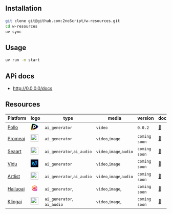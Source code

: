 ## Installation

```bash
git clone git@github.com:2noScript/w-resources.git
cd w-resources
uv sync
```

## Usage

```bash
uv run -m start
```

## APi docs


- http://0.0.0.0/docs


## Resources

| Platform                           | logo                                                                  | type                       | media                   | version       | docs                                             |
| ---------------------------------- | --------------------------------------------------------------------- | -------------------------- | ----------------------- | ------------- | ------------------------------------------------ |
| [Pollo](https://pollo.ai)          | <img src="github/imgs_platform/pollo.ico" width="24" height="24"/>    | `ai_generator`             | `video`                 | `0.0.2`       | [📄](/app/crawlers/platforms/pollo/README.md)    |
| [Promeai](https://promeai.pro)     | <img src="github/imgs_platform/promeai.ico" width="24" height="24"/>  | `ai_generator`             | `video`,`image`         | `coming soon` | [📄](/app/crawlers/platforms/promeai/README.md)  |
| [Seaart](https://seaart.ai)        | <img src="github/imgs_platform/seaart.ico" width="24" height="24"/>   | `ai_generator`,`ai_audio`  | `video`,`image`,`audio` | `coming soon` | [📄](/app/crawlers/platforms/seaart/README.md)   |
| [Vidu](https://vidu.com)           | <img src="github/imgs_platform/vidu.ico" width="24" height="24"/>     | `ai_generator`             | `video`,`image`         | `coming soon` | [📄](/app/crawlers/platforms/vidu/README.md)     |
| [Artlist](https://artlist.io)      | <img src="github/imgs_platform/artlist.ico" width="24" height="24"/>  | `ai_generator`,`ai_audio`  | `video`,`image`,`audio` | `coming soon` | [📄](/app/crawlers/platforms/artlist/README.md)  |
| [Hailuoai](https://hailuoai.video) | <img src="github/imgs_platform/hailuoai.ico" width="24" height="24"/> | `ai_generator`,            | `video`,`image`,        | `coming soon` | [📄](/app/crawlers/platforms/hailuoai/README.md) |
| [Klingai](https://app.klingai.com) | <img src="github/imgs_platform/klingai.ico" width="24" height="24"/>  | `ai_generator`, `ai_audio` | `video`,`image`,        | `coming soon` | [📄](/app/crawlers/platforms/klingai/README.md)  |
